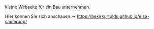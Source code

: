 kleine Webseite für ein Bau unternehmen.

Hier können Sie sich anschauen -> https://bekirkurtuldu.github.io/elsa-sanierung/
